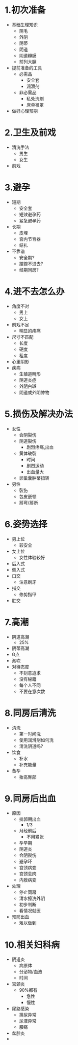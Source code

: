# 1.初次准备
- 基础生理知识
  - 阴毛
  - 外阴
  - 阴蒂
  - 阴道
  - 阴道瓣膜
  - 前列大腺
- 提前准备的工具
  - 必需品
    - 安全套
    - 润滑剂
  - 非必需品
    - 私处洗剂
    - 床单被罩
- 做好心理预期
# 2.卫生及前戏
- 清洗手法
  - 男生
  - 女生
- 前戏
# 3.避孕
- 短期
  - 安全套
  - 短效避孕药
  - 紧急避孕药
- 长期
  - 皮埋
  - 宫内节育器
  - 结扎
- 不靠谱
  - 安全期?
  - 蹭蹭不进去?
  - 经期同房?
# 4.进不去怎么办
- 角度不对
  - 男上
  - 女上
- 前戏不足 
  - 明显的疼痛
- 尺寸不匹配
  - 长度
  - 硬度
  - 粗度
- 心里阴影
- 疾病
  - 生殖道畸形
  - 阴道炎症
  - 外阴白斑
  - 阴道或外阴肿物
# 5.损伤及解决办法
- 女性
  - 会阴裂伤
  - 阴道裂伤
    - 剧烈疼痛,出血
  - 黄体破裂
    - 时间
    - 剧烈运动
    - 出血量大
  - 卵巢囊肿蒂扭转
- 男性
  - 裂伤
  - 包皮嵌顿
  - 掰弯/掰断
# 6.姿势选择
- 男上位
  - 较安全
- 女上位
  - 女性体验较好
- 后入式
- 侧入式
- 口交
  - 注意刷牙
- 指交
  - 修剪指甲
- 肛交
# 7.高潮
- 阴道高潮
  - 25%
- 阴蒂高潮
- G点
- 潮吹
- 对待态度
  - 不刻意追求
  - 没有秘籍
  - 每个人不同
  - 不要在意次数
# 8.同房后清洗
- 清洗
  - 第一时间洗
  - 使用润滑剂如何洗
  - 清洗阴道吗?
- 饮食
  - 补水
  - 补充能量
- 备孕
  - 抬高臀部
# 9.同房后出血
- 原因
  - 排卵期出血
    - 1/3
  - 月经前后
    - 不用紧张
  - 孕早期
  - 阴道炎
  - 会阴裂伤
  - 避孕环
  - 宫颈病变
  - 宫颈息肉
  - 内膜病变
- 处理
  - 停止同房
  - 清水擦洗外阴
  - 初步判断
  - 看情况就医
- 预防出血
  - 难以做到
# 10.相关妇科病
- 阴道炎
  - 病原体
  - 分泌物/血液
  - 时间
- 宫颈炎
  - 90%都有
    - 急性
    - 慢性
- 尿路感染
  - 排尿异常
  - 尿液异常
  - 腰痛
- 盆腔炎
- 